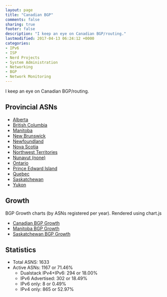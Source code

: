 ```yaml
---
layout: page
title: "Canadian BGP"
comments: false
sharing: true
footer: false
description: "I keep an eye on Canadian BGP/routing."
lastmodified: 2017-04-13 06:24:12 +0000
categories:
- IPv6
- ISP
- Nerd Projects
- System Administration
- Networking
- BGP
- Network Monitoring
---
```

I keep an eye on Canadian BGP/routing.

## Provincial ASNs

* [Alberta](/bgp/ab/)
* [British Columbia](/bgp/bc/)
* [Manitoba](/bgp/mb/)
* [New Brunswick](/bgp/nb/)
* [Newfoundland](/bgp/nl/)
* [Nova Scotia](/bgp/ns/)
* [Northwest Territories](/bgp/nt/)
* [Nunavut (none)](/bgp/nu/)
* [Ontario](/bgp/on/)
* [Prince Edward Island](/bgp/pe/)
* [Quebec](/bgp/qc/)
* [Saskatchewan](/bgp/sk/)
* [Yukon](/bgp/Yukon/)

## Growth

BGP Growth charts (by ASNs registered per year).
Rendered using chart.js

* [Canadian BGP Growth](/bgp/asns/)
* [Manitoba BGP Growth](/bgp/mb/asns/)
* [Saskatchewan BGP Growth](/bgp/sk/asns/)

## Statistics

* Total ASNS: 1633
* Active ASNs: 1167 or 71.46%
  * Dualstack IPv4+IPv6: 294 or 18.00%
  * IPv6 Advertised: 302 or 18.49%
  * IPv6 only: 8 or 0.49%
  * IPv4 only: 865 or 52.97%
